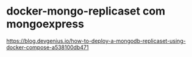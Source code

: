 # docker-mongo-replicaset com mongoexpress
https://blog.devgenius.io/how-to-deploy-a-mongodb-replicaset-using-docker-compose-a538100db471


